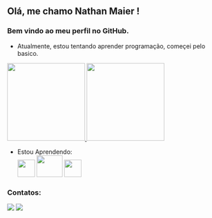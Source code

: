 ## Olá, me chamo Nathan Maier !
### Bem vindo ao meu perfil no GitHub.

- Atualmente, estou tentando aprender programação, começei pelo basico.

<div>
<a href="https://github.com/NathanMaier">
<img height="180em" src="https://github-readme-stats.vercel.app/api/top-langs/?username=NathanMaier&layout=compact&langs_count=7&theme=dracula"/>
<img height="180em" src="https://github-readme-stats.vercel.app/api?username=NathanMaier&show_icons=true&theme=dracula&include_all_commits=true&count_private=true"/></a>
</div>

- Estou Aprendendo: <br>
<img src="https://cdn.jsdelivr.net/gh/devicons/devicon/icons/html5/html5-original.svg" width="40" height="40"/>  <img src="https://cdn.jsdelivr.net/gh/devicons/devicon/icons/css3/css3-original-wordmark.svg" width="60" height="50" /> <img src="https://cdn.jsdelivr.net/gh/devicons/devicon/icons/javascript/javascript-original.svg" width="40" height="40" />
          

### Contatos:
  <div>
  <a href="https://www.instagram.com/nathan_matheu.s/" target"_blank"><img src="https://img.shields.io/badge/-Instagram-%23E4405F?style=for-the-badge&logo=instagram&logoColor=white" target="_blank"></a> <a href = "mailto:nathanmaier13@hotmail.com"><img src="https://img.shields.io/badge/Gmail-D14836?style=for-the-badge&logo=gmail&logoColor=white" target="_blank"></a>
  </div>
  

          

          
<!--
**NathanMaier/NathanMaier** is a ✨ _special_ ✨ repository because its `README.md` (this file) appears on your GitHub profile.

Here are some ideas to get you started:

- 🔭 I’m currently working on ...
- 🌱 I’m currently learning ...
- 👯 I’m looking to collaborate on ...
- 🤔 I’m looking for help with ...
- 💬 Ask me about ...
- 📫 How to reach me: ...
- 😄 Pronouns: ...
- ⚡ Fun fact: ...
-->
